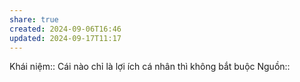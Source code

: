 ```yaml
---
share: true
created: 2024-09-06T16:46
updated: 2024-09-17T11:17
---
```

Khái niệm:: 
Cái nào chỉ là lợi ích cá nhân thì không bắt buộc
Nguồn:: 
